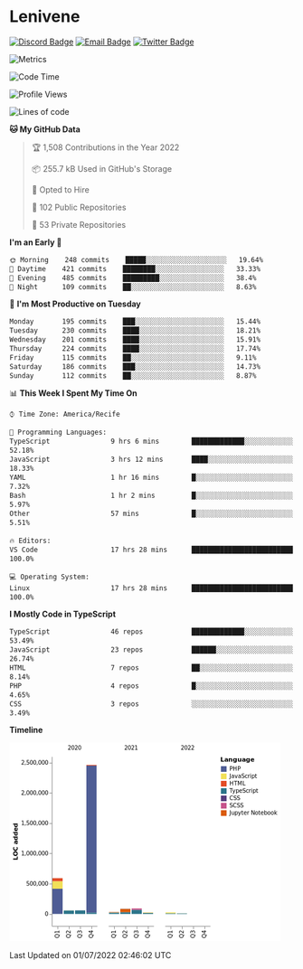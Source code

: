 # Lenivene

[![Discord Badge](https://img.shields.io/badge/-Lenivene%230715-black?style=flat-square&logo=Discord&logoColor=white)](http://discord.com/)
[![Email Badge](https://img.shields.io/badge/-lenivene@msn.com-black?style=flat-square&logo=Gmail&logoColor=white&link=mailto:lenivene@msn.com)](mailto:lenivene@msn.com)
[![Twitter Badge](https://img.shields.io/badge/-@enevinel-black?style=flat-square&logo=twitter&logoColor=white&link=https://twitter.com/enevinel)](https://twitter.com/enevinel)

<!-- https://github-readme-stats.vercel.app/api?username=lenivene&show_icons=true -->

<img src="https://metrics.lecoq.io/lenivene?template=classic&config.timezone=America%2FRecife" alt="Metrics" />

<!--START_SECTION:waka-->
![Code Time](http://img.shields.io/badge/Code%20Time-0%20secs-blue)

![Profile Views](http://img.shields.io/badge/Profile%20Views-12-blue)

![Lines of code](https://img.shields.io/badge/From%20Hello%20World%20I%27ve%20Written-3%20Million%20lines%20of%20code-blue)

**🐱 My GitHub Data** 

> 🏆 1,508 Contributions in the Year 2022
 > 
> 📦 255.7 kB Used in GitHub's Storage 
 > 
> 💼 Opted to Hire
 > 
> 📜 102 Public Repositories 
 > 
> 🔑 53 Private Repositories  
 > 
**I'm an Early 🐤** 

```text
🌞 Morning    248 commits    █████░░░░░░░░░░░░░░░░░░░░   19.64% 
🌆 Daytime    421 commits    ████████░░░░░░░░░░░░░░░░░   33.33% 
🌃 Evening    485 commits    █████████░░░░░░░░░░░░░░░░   38.4% 
🌙 Night      109 commits    ██░░░░░░░░░░░░░░░░░░░░░░░   8.63%

```
📅 **I'm Most Productive on Tuesday** 

```text
Monday       195 commits    ███░░░░░░░░░░░░░░░░░░░░░░   15.44% 
Tuesday      230 commits    ████░░░░░░░░░░░░░░░░░░░░░   18.21% 
Wednesday    201 commits    ████░░░░░░░░░░░░░░░░░░░░░   15.91% 
Thursday     224 commits    ████░░░░░░░░░░░░░░░░░░░░░   17.74% 
Friday       115 commits    ██░░░░░░░░░░░░░░░░░░░░░░░   9.11% 
Saturday     186 commits    ███░░░░░░░░░░░░░░░░░░░░░░   14.73% 
Sunday       112 commits    ██░░░░░░░░░░░░░░░░░░░░░░░   8.87%

```


📊 **This Week I Spent My Time On** 

```text
⌚︎ Time Zone: America/Recife

💬 Programming Languages: 
TypeScript               9 hrs 6 mins        █████████████░░░░░░░░░░░░   52.18% 
JavaScript               3 hrs 12 mins       ████░░░░░░░░░░░░░░░░░░░░░   18.33% 
YAML                     1 hr 16 mins        █░░░░░░░░░░░░░░░░░░░░░░░░   7.32% 
Bash                     1 hr 2 mins         █░░░░░░░░░░░░░░░░░░░░░░░░   5.97% 
Other                    57 mins             █░░░░░░░░░░░░░░░░░░░░░░░░   5.51%

🔥 Editors: 
VS Code                  17 hrs 28 mins      █████████████████████████   100.0%

💻 Operating System: 
Linux                    17 hrs 28 mins      █████████████████████████   100.0%

```

**I Mostly Code in TypeScript** 

```text
TypeScript               46 repos            █████████████░░░░░░░░░░░░   53.49% 
JavaScript               23 repos            ██████░░░░░░░░░░░░░░░░░░░   26.74% 
HTML                     7 repos             ██░░░░░░░░░░░░░░░░░░░░░░░   8.14% 
PHP                      4 repos             █░░░░░░░░░░░░░░░░░░░░░░░░   4.65% 
CSS                      3 repos             ░░░░░░░░░░░░░░░░░░░░░░░░░   3.49%

```


**Timeline**

![Chart not found](https://raw.githubusercontent.com/lenivene/lenivene/master/charts/bar_graph.png) 


 Last Updated on 01/07/2022 02:46:02 UTC
<!--END_SECTION:waka-->